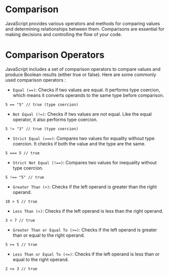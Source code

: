 # Comparison
JavaScript provides various operators and methods for comparing values and determining relationships between them. Comparisons are essential for making decisions and controlling the flow of your code.

# Comparison Operators
JavaScript includes a set of comparison operators to compare values and produce Boolean results (either true or false). Here are some commonly used comparison operators
:
- `Equal (==)`: Checks if two values are equal. It performs type coercion, which means it converts operands to the same type before comparison.
```
5 == "5" // true (type coercion)
```
- `Not Equal (!=)`: Checks if two values are not equal. Like the equal operator, it also performs type coercion.
```
5 != "3" // true (type coercion)
```
- `Strict Equal (===)`: Compares two values for equality without type coercion. It checks if both the value and the type are the same.
```
5 === 5 // true
```
- `Strict Not Equal (!==)`: Compares two values for inequality without type coercion.
```
5 !== "5" // true
```
- `Greater Than (>)`: Checks if the left operand is greater than the right operand.
```
10 > 5 // true
```

- `Less Than (<)`: Checks if the left operand is less than the right operand.
```
3 < 7 // true
```

- `Greater Than or Equal To (>=)`: Checks if the left operand is greater than or equal to the right operand.
```
5 >= 5 // true
```
- `Less Than or Equal To (<=)`: Checks if the left operand is less than or equal to the right operand.
```
2 <= 3 // true
```

